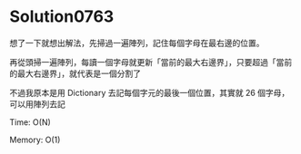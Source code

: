 # Solution0763

想了一下就想出解法，先掃過一遍陣列，記住每個字母在最右邊的位置。

再從頭掃一遍陣列，每讀一個字母就更新「當前的最大右邊界」，只要超過「當前的最大右邊界」，就代表是一個分割了

不過我原本是用 Dictionary 去記每個字元的最後一個位置，其實就 26 個字母，可以用陣列去記

Time: O(N)

Memory: O(1)